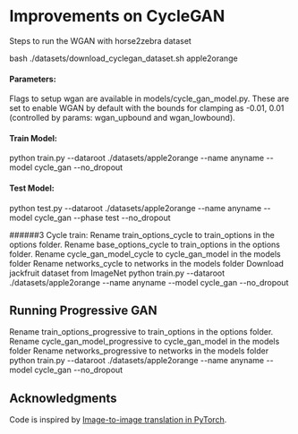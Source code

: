 
<br><br><br>

# Improvements on CycleGAN
Steps to run the WGAN with horse2zebra dataset

bash ./datasets/download_cyclegan_dataset.sh apple2orange

#### Parameters:

Flags to setup wgan are available in models/cycle_gan_model.py. These are set to enable WGAN by default with the bounds for clamping as -0.01, 0.01 (controlled by params: wgan_upbound and wgan_lowbound). 

#### Train Model: 

python train.py --dataroot ./datasets/apple2orange --name anyname --model cycle_gan --no_dropout

#### Test Model: 

python test.py --dataroot ./datasets/apple2orange --name anyname --model cycle_gan --phase test --no_dropout

######3 Cycle train:
Rename train_options_cycle to train_options in the options folder. 
Rename base_options_cycle to train_options in the options folder. 
Rename cycle_gan_model_cycle to cycle_gan_model in the models folder
Rename networks_cycle to networks in the models folder
Download jackfruit dataset from ImageNet 
python train.py --dataroot ./datasets/apple2orange --name anyname --model cycle_gan --no_dropout
## Running Progressive GAN
Rename train_options_progressive to train_options in the options folder. 
Rename cycle_gan_model_progressive to cycle_gan_model in the models folder
Rename networks_progressive to networks in the models folder
python train.py --dataroot ./datasets/apple2orange --name anyname --model cycle_gan --no_dropout


## Acknowledgments
Code is inspired by [Image-to-image translation in PyTorch](https://github.com/junyanz/pytorch-CycleGAN-and-pix2pix).


